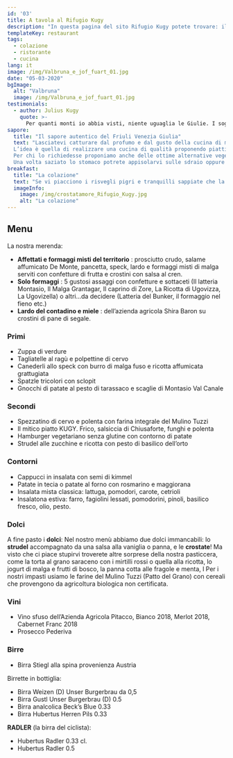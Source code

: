 ```yaml
---
id: '03'
title: A tavola al Rifugio Kugy
description: "In questa pagina del sito Rifugio Kugy potete trovare: il menu dei nostri piatti, l'offerta dei vini e le birre."
templateKey: restaurant
tags:
  - colazione
  - ristorante
  - cucina
lang: it
image: /img/Valbruna_e_jof_fuart_01.jpg
date: "05-03-2020"
bgImage:
  alt: "Valbruna"
  image: /img/Valbruna_e_jof_fuart_01.jpg
testimonials:
  - author: Julius Kugy
    quote: >-
      Per quanti monti io abbia visti, niente uguaglia le Giulie. I sogni della giovinezza vi hanno creata la patria dell’anima mia.
sapore:
  title: "Il sapore autentico del Friuli Venezia Giulia"
  text: "Lasciatevi catturare dal profumo e dal gusto della cucina di montagna, rilassatevi in giardino o nella nostra intima sala da pranzo, assaporate i nostri piatti caratterizzati dalla tipicità del territorio e dall’amore di chi li prepara.
  L’idea è quella di realizzare una cucina di qualità proponendo piatti della tradizione e pietanze stagionali. Oltre al menù fisso, infatti, vi proporremo specialità invernali come la jota, autunnali come gli gnocchi di susine o primaverili come la zuppa d’erbe spontanee e fiori. Dagli antipasti di formaggi ai dolci caserecci, dalle zuppe ai canederli, dalla selvaggina ai contorni di verdure, quello a cui teniamo maggiormente è selezionare gli ingredienti migliori.
  Per chi lo richiedesse proponiamo anche delle ottime alternative vegetariane, vegane e per celiaci.
  Una volta saziato lo stomaco potrete appisolarvi sulle sdraio oppure riprendere il cammino lungo i numerosi sentieri e piste da sci di fondo della valle. Ci troverete sempre qui ad aspettarvi, magari all’ora dell’aperitivo, per bere una dissetante birra alla spina o sorseggiare uno hugo spritz."
breakfast:
  title: "La colazione"
  text: "Se vi piacciono i risvegli pigri e tranquilli sappiate che la sala ristorante rimarrà aperta fino a tarda mattina e ad aspettarvi troverete caffè, cappuccini, tè, infusi, succhi di frutta e una vasta scelta di dolci tra cui la treccia dolce, le soffici e semplici torte quattro quarti con i grani antichi, e chissà, talvolta anche del buon pane fatto in casa."
  imageInfo:
    image: /img/crostatamore_Rifugio_Kugy.jpg
    alt: "La colazione"
---
```

## Menu

La nostra merenda:

- **Affettati e formaggi misti del territorio** : prosciutto crudo, salame affumicato De Monte, pancetta, speck, lardo e formaggi misti di malga serviti con confetture di frutta e crostini con salsa al cren.
- **Solo formaggi** : 5 gustosi assaggi con confetture e sottaceti (Il latteria Montasio, Il Malga Grantagar, Il caprino di Zore, La Ricotta di Ugovizza, La Ugovizella) o altri...da decidere (Latteria del Bunker, il formaggio nel fieno etc.)
- **Lardo del contadino e miele** : dell’azienda agricola Shira Baron su crostini di pane di segale.

### Primi
- Zuppa di verdure
- Tagliatelle al ragù e polpettine di cervo
- Canederli allo speck con burro di malga fuso e ricotta affumicata  grattugiata
- Spatzle tricolori con sclopit
- Gnocchi di patate al pesto di tarassaco e scaglie di Montasio Val Canale

### Secondi

- Spezzatino di cervo e polenta con farina integrale del Mulino Tuzzi
- Il mitico piatto KUGY. Frico, salsiccia di Chiusaforte, funghi e polenta
- Hamburger vegetariano senza glutine con contorno di patate
- Strudel alle zucchine e ricotta con pesto di basilico dell’orto

### Contorni
- Cappucci in insalata con semi di kimmel
- Patate in tecia o patate al forno con rosmarino e maggiorana
- Insalata mista classica: lattuga, pomodori, carote, cetrioli
- Insalatona estiva: farro, fagiolini lessati, pomodorini, pinoli, basilico fresco, olio, pesto.

### Dolci

A fine pasto i **dolci**:
Nel nostro menù abbiamo due dolci immancabili: lo **strudel** accompagnato da una salsa alla vaniglia o panna, e le **crostate**! Ma visto che ci piace stupirvi troverete altre sorprese della nostra pasticcera, come la torta al grano saraceno con i mirtilli rossi o quella alla ricotta, lo jogurt di malga e frutti di bosco, la panna cotta alle fragole e menta, l Per i nostri impasti usiamo le farine del Mulino Tuzzi (Patto del Grano) con cereali che provengono da agricoltura biologica non certificata.

### Vini

- Vino sfuso dell’Azienda Agricola Pitacco, Bianco 2018, Merlot 2018, Cabernet Franc 2018
- Prosecco Pederiva

### Birre

- Birra Stiegl alla spina provenienza Austria

Birrette in bottiglia:

- Birra Weizen (D) Unser Burgerbrau da 0,5
- Birra Gustl Unser Burgerbrau (D) 0.5
- Birra analcolica Beck’s Blue 0.33
- Birra Hubertus Herren Pils 0.33


**RADLER** (la birra del ciclista):
- Hubertus Radler 0.33 cl.
- Hubertus Radler 0.5
